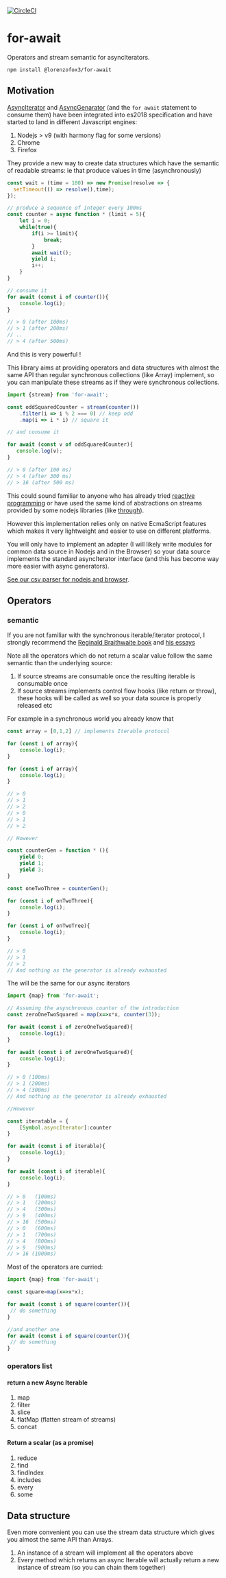 [![CircleCI](https://circleci.com/gh/lorenzofox3/for-await.svg?style=svg)](https://circleci.com/gh/lorenzofox3/for-await)

# for-await

Operators and stream semantic for asyncIterators.

``npm install @lorenzofox3/for-await``

## Motivation

[AsyncIterator](https://tc39.github.io/proposal-async-iteration/#sec-asynciterator-interface) and [AsyncGenarator](https://tc39.github.io/proposal-async-iteration/#sec-asyncgenerator-objects) (and the `for await` statement to consume them) have been integrated into es2018 specification and have started to land in different Javascript engines:

1. Nodejs > v9 (with harmony flag for some versions)
2. Chrome
3. Firefox

They provide a new way to create data structures which have the semantic of readable streams: ie that produce values in time (asynchronously)

```Javascript
const wait = (time = 100) => new Promise(resolve => {
  setTimeout(() => resolve(),time);
});

// produce a sequence of integer every 100ms
const counter = async function * (limit = 5){
    let i = 0;
    while(true){
        if(i >= limit){
            break;
        }
        await wait();
        yield i;
        i++;
    }
}

// consume it
for await (const i of counter()){
    console.log(i);
}

// > 0 (after 100ms)
// > 1 (after 200ms)
// ..
// > 4 (after 500ms)
```

And this is very powerful !

This library aims at providing operators and data structures with almost the same API than regular synchronous collections (like Array) implement, so you can manipulate
these streams as if they were synchronous collections.

```Javascript
import {stream} from 'for-await';

const oddSquaredCounter = stream(counter())
    .filter(i => i % 2 === 0) // keep odd
    .map(i => i * i) // square it

// and consume it

for await (const v of oddSquaredCounter){
   console.log(v);
}

// > 0 (after 100 ms)
// > 4 (after 300 ms)
// > 16 (after 500 ms)
```

This could sound familiar to anyone who has already tried [reactive programming](https://en.wikipedia.org/wiki/Reactive_programming) or have used the same kind of abstractions on streams provided by some nodejs libraries (like [through](https://www.npmjs.com/package/through2)).

However this implementation relies only on native EcmaScript features which makes it very lightweight and easier to use on different platforms.

You will only have to implement an adapter (I will likely write modules for common data source in Nodejs and in the Browser) so your data source implements the standard asyncIterator interface (and this has become way more easier with async generators).

[See our csv parser for nodejs and browser]('./examples').

## Operators

### semantic
If you are not familiar with the synchronous iterable/iterator protocol, I strongly recommend the [Reginald Braithwaite book](https://leanpub.com/javascriptallongesix) and [his essays](http://raganwald.com/2017/07/22/closing-iterables-is-a-leaky-abstraction.html)

Note all the operators which do not return a scalar value follow the same semantic than the underlying source:
1. If source streams are consumable once the resulting iterable is consumable once
2. If source streams implements control flow hooks (like return or throw), these hooks will be called as well so your data source is properly released etc

For example in a synchronous world you already know that
```Javascript
const array = [0,1,2] // implements Iterable protocol

for (const i of array){
    console.log(i);
}

for (const i of array){
    console.log(i);
}

// > 0
// > 1
// > 2
// > 0
// > 1
// > 2

// However

const counterGen = function * (){
    yield 0;
    yield 1;
    yield 3;
}

const oneTwoThree = counterGen();

for (const i of onTwoThree){
    console.log(i);
}

for (const i of onTwoTree){
    console.log(i);
}

// > 0
// > 1
// > 2
// And nothing as the generator is already exhausted
```

The will be the same for our async iterators
```Javascript
import {map} from 'for-await';

// Assuming the asynchronous counter of the introduction
const zeroOneTwoSquared = map(x=>x*x, counter(3));

for await (const i of zeroOneTwoSquared){
    console.log(i);
}

for await (const i of zeroOneTwoSquared){
    console.log(i);
}

// > 0 (100ms)
// > 1 (200ms)
// > 4 (300ms)
// And nothing as the generator is already exhausted

//However

const iteratable = {
    [Symbol.asyncIterator]:counter
}

for await (const i of iterable){
    console.log(i);
}

for await (const i of iterable){
    console.log(i);
}

// > 0   (100ms)
// > 1   (200ms)
// > 4   (300ms)
// > 9   (400ms)
// > 16  (500ms)
// > 0   (600ms)
// > 1   (700ms)
// > 4   (800ms)
// > 9   (900ms)
// > 16 (1000ms)
```

Most of the operators are curried:

```Javascript
import {map} from 'for-await';

const square=map(x=>x*x);

for await (const i of square(counter()){
 // do something
}

//and another one
for await (const i of square(counter()){
 // do something
}
```

### operators list

#### return a new Async Iterable
1. map
2. filter
3. slice
4. flatMap (flatten stream of streams)
5. concat

#### Return a scalar (as a promise)
1. reduce
2. find
3. findIndex
4. includes
5. every
6. some

## Data structure

Even more convenient you can use the stream data structure which gives you almost the same API than Arrays.
1. An instance of a stream will implement all the operators above
2. Every method which returns an async Iterable will actually return a new instance of stream (so you can chain them together)
